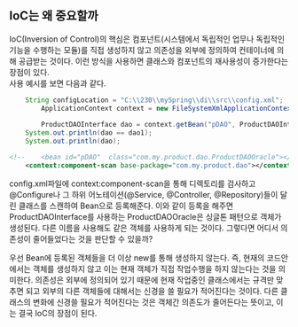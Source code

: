 ## IoC는 왜 중요할까
IoC(Inversion of Control)의 핵심은 컴포넌트(시스템에서 독립적인 업무나 독립적인 기능을 수행하는 모듈)를 직접 생성하지 않고 의존성을 외부에 정의하여 컨테이너에 의해 공급받는 것이다.
이런 방식을 사용하면 클래스와 컴포넌트의 재사용성이 증가한다는 장점이 있다.  
사용 예시를 보면 다음과 같다.
```java
    String configLocation = "C:\\230\\mySpring\\di\\src\\config.xml";
		ApplicationContext context = new FileSystemXmlApplicationContext(configLocation);
		
		ProductDAOInterface dao = context.getBean("pDAO", ProductDAOInterface.class);
    System.out.println(dao == dao1);
    System.out.println(dao);
```
```xml
<!-- 	<bean id="pDAO"  class="com.my.product.dao.ProductDAOOracle"></bean> -->
	<context:component-scan base-package="com.my.product.dao"></context:component-scan>
```
config.xml파일에 context:component-scan을 통해 디렉토리를 검사하고 @Configure나 그 하위 어노테이션(@Service, @Controller,
@Repository)들이 달린 클래스를 스캔하여 Bean으로 등록해준다. 이와 같이 등록을 해주면 ProductDAOInterface를 사용하는 ProductDAOOracle은 
싱글톤 패턴으로 객체가 생성된다. 다른 이름을 사용해도 같은 객체를 사용하게 되는 것이다. 그렇다면 어디서 의존성이 줄어들었다는 것을
판단할 수 있을까?  
  
우선 Bean에 등록된 객체들을 더 이상 new를 통해 생성하지 않는다. 즉, 현재의 코드안에서는 객체를 생성하지 않고 이는 현재 객체가 
직접 작업수행을 하지 않는다는 것을 의미한다. 의존성은 외부에 정의되어 있기 때문에 현재 작업중인 클래스에서는 규격만 맞추면 되고
외부의 다른 객체들에 대해서는 신경을 쓸 필요가 적어진다는 것이다. 다른 클래스의 변화에 신경쓸 필요가 적어진다는 것은 객체간 의존도가
줄어든다는 뜻이고, 이는 결국 IoC의 장점이 된다.
